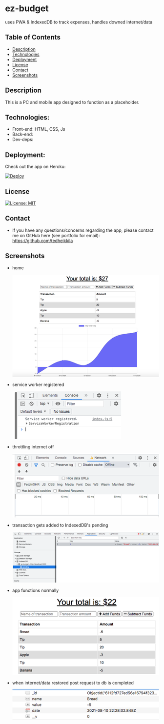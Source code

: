 # ez-budget
uses PWA &amp; IndexedDB to track expenses, handles downed internet/data

## Table of Contents

  - [Description](#description)
  - [Technologies](#technologies)
  - [Deployment](#deployment)
  - [License](#license)
  - [Contact](#contact)
  - [Screenshots](#screenshots)

  ## Description

  This is a PC and mobile app designed to function as a placeholder.
  
  ## Technologies:

  * Front-end: HTML, CSS, Js
  * Back-end: 
  * Dev-deps: 

  ## Deployment:

  Check out the app on Heroku:

[![Deploy](https://www.herokucdn.com/deploy/button.svg)]()

  ## License
  
  [![License: MIT](https://img.shields.io/badge/License-MIT-yellow.svg)](https://opensource.org/licenses/MIT)
  
  ## Contact

  * If you have any questions/concerns regarding the app, please contact me on GitHub here (see portfolio for email): https://github.com/tedheikkila

## Screenshots

* home

    ![](./public/images/hw19-1.png)

* service worker registered

   ![](./public/images/hw19-2.png)

* throttling internet off

    ![](./public/images/hw19-3.png)

* transaction gets added to IndexedDB's pending

   ![](./public/images/hw19-4.png)

* app functions normally

    ![](./public/images/hw19-5.png)

* when internet/data restored post request to db is completed

   ![](./public/images/hw19-6.png)



